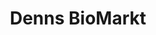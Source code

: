 ---
title: "Denns BioMarkt"
url: /karlsruhe/denns-biomarkt-durmersheimer-strasse/
shop: Supermarkt
---